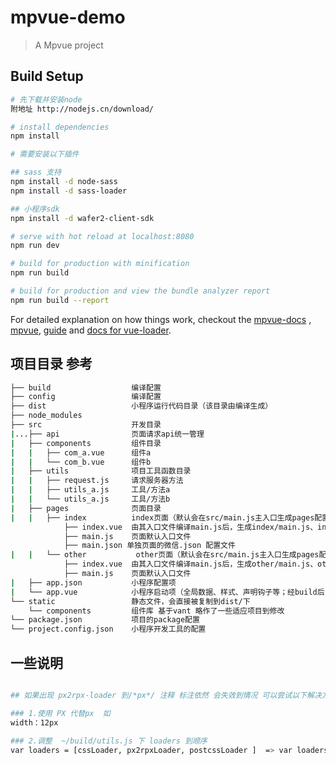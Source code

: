 # mpvue-demo

> A Mpvue project


## Build Setup

``` bash
# 先下载并安装node
附地址 http://nodejs.cn/download/

# install dependencies
npm install

# 需要安装以下插件

## sass 支持
npm install -d node-sass
npm install -d sass-loader

## 小程序sdk
npm install -d wafer2-client-sdk

# serve with hot reload at localhost:8080
npm run dev

# build for production with minification
npm run build

# build for production and view the bundle analyzer report
npm run build --report
```

For detailed explanation on how things work, checkout the [mpvue-docs](http://mpvue.com/) , [mpvue](https://github.com/Meituan-Dianping/mpvue), [guide](http://vuejs-templates.github.io/webpack/) and [docs for vue-loader](http://vuejs.github.io/vue-loader).



## 项目目录 参考
``` bash
├── build                  编译配置  
├── config                 编译配置  
├── dist                   小程序运行代码目录（该目录由编译生成）  
├── node_modules             
├── src                    开发目录  
|...├── api                页面请求api统一管理  
|   ├── components         组件目录  
|   |   ├── com_a.vue      组件a  
|   |   └── com_b.vue      组件b  
|   ├── utils              项目工具函数目录  
|   |   ├── request.js     请求服务器方法  
|   |   ├── utils_a.js     工具/方法a  
|   |   └── utils_a.js     工具/方法b  
|   ├── pages              页面目录  
|   |   ├── index          index页面（默认会在src/main.js主入口生成pages配置，路径为pages/index/main）  
            ├── index.vue  由其入口文件编译main.js后，生成index/main.js、index/main.wxml和index/main.wxss文件  
            ├── main.js    页面默认入口文件  
            ├── main.json 单独页面的微信.json 配置文件  
|   |   └── other           other页面（默认会在src/main.js主入口生成pages配置，路径为pages/other/main）  
            ├── index.vue  由其入口文件编译main.js后，生成other/main.js、other/main.wxml和other/main.wxss文件  
            ├── main.js    页面默认入口文件  
|   ├── app.json           小程序配置项  
|   └── app.vue            小程序启动项（全局数据、样式、声明钩子等；经build后，会在dist目录下生成app.js、app.json和app.wxss文件）  
└── static                 静态文件，会直接被复制到dist/下  
    └── components         组件库 基于vant 略作了一些适应项目到修改
└── package.json           项目的package配置  
└── project.config.json    小程序开发工具的配置  
```

## 一些说明

``` bash

## 如果出现 px2rpx-loader 到/*px*/ 注释 标注依然 会失效到情况 可以尝试以下解决方案：

### 1.使用 PX 代替px  如 
width：12px 

### 2.调整  ~/build/utils.js 下 loaders 到顺序 
var loaders = [cssLoader, px2rpxLoader, postcssLoader ]  => var loaders = [cssLoader, postcssLoader, px2rpxLoader] 

```
